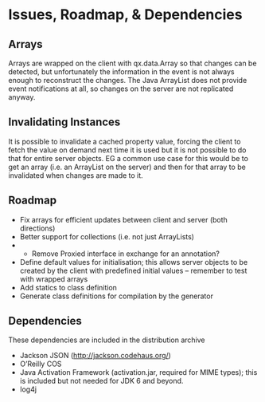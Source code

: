 # Issues, Roadmap, & Dependencies

## Arrays
Arrays are wrapped on the client with qx.data.Array so that changes can be detected, but unfortunately the information in the event is not always enough to reconstruct the changes.  The Java ArrayList does not provide event notifications at all, so changes on the server are not replicated anyway.

## Invalidating Instances

It is possible to invalidate a cached property value, forcing the client to fetch the value on demand next time it is used but it is not possible to do that for entire server objects.  EG a common use case for this would be to get an array (i.e. an ArrayList on the server) and then for that array to be invalidated when changes are made to it.

## Roadmap

  * Fix arrays for efficient updates between client and server (both directions)
  * Better support for collections (i.e. not just ArrayLists)
  * * Remove Proxied interface in exchange for an annotation?
  * Define default values for initialisation; this allows server objects to be created by the client with predefined initial values – remember to test with wrapped arrays
  * Add statics to class definition
  * Generate class definitions for compilation by the generator

## Dependencies
These dependencies are included in the distribution archive
  * Jackson JSON (http://jackson.codehaus.org/)
  * O’Reilly COS
  * Java Activation Framework (activation.jar, required for MIME types); this is included but not needed for JDK 6 and beyond.
  * log4j
